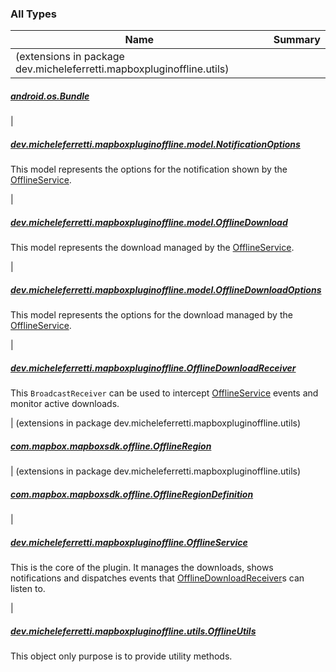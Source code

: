 

### All Types

| Name | Summary |
|---|---|
| (extensions in package dev.micheleferretti.mapboxpluginoffline.utils)

##### [android.os.Bundle](../dev.micheleferretti.mapboxpluginoffline.utils/android.os.-bundle/index.md)


|

##### [dev.micheleferretti.mapboxpluginoffline.model.NotificationOptions](../dev.micheleferretti.mapboxpluginoffline.model/-notification-options/index.md)

This model represents the options for the notification shown by
the [OfflineService](../dev.micheleferretti.mapboxpluginoffline/-offline-service/index.md).


|

##### [dev.micheleferretti.mapboxpluginoffline.model.OfflineDownload](../dev.micheleferretti.mapboxpluginoffline.model/-offline-download/index.md)

This model represents the download managed by
the [OfflineService](../dev.micheleferretti.mapboxpluginoffline/-offline-service/index.md).


|

##### [dev.micheleferretti.mapboxpluginoffline.model.OfflineDownloadOptions](../dev.micheleferretti.mapboxpluginoffline.model/-offline-download-options/index.md)

This model represents the options for the download managed by
the [OfflineService](../dev.micheleferretti.mapboxpluginoffline/-offline-service/index.md).


|

##### [dev.micheleferretti.mapboxpluginoffline.OfflineDownloadReceiver](../dev.micheleferretti.mapboxpluginoffline/-offline-download-receiver/index.md)

This `BroadcastReceiver` can be used to intercept [OfflineService](../dev.micheleferretti.mapboxpluginoffline/-offline-service/index.md)
events and monitor active downloads.


| (extensions in package dev.micheleferretti.mapboxpluginoffline.utils)

##### [com.mapbox.mapboxsdk.offline.OfflineRegion](../dev.micheleferretti.mapboxpluginoffline.utils/com.mapbox.mapboxsdk.offline.-offline-region/index.md)


| (extensions in package dev.micheleferretti.mapboxpluginoffline.utils)

##### [com.mapbox.mapboxsdk.offline.OfflineRegionDefinition](../dev.micheleferretti.mapboxpluginoffline.utils/com.mapbox.mapboxsdk.offline.-offline-region-definition/index.md)


|

##### [dev.micheleferretti.mapboxpluginoffline.OfflineService](../dev.micheleferretti.mapboxpluginoffline/-offline-service/index.md)

This is the core of the plugin. It manages the downloads, shows notifications and dispatches events that
[OfflineDownloadReceiver](../dev.micheleferretti.mapboxpluginoffline/-offline-download-receiver/index.md)s can listen to.


|

##### [dev.micheleferretti.mapboxpluginoffline.utils.OfflineUtils](../dev.micheleferretti.mapboxpluginoffline.utils/-offline-utils/index.md)

This object only purpose is to provide utility methods.


